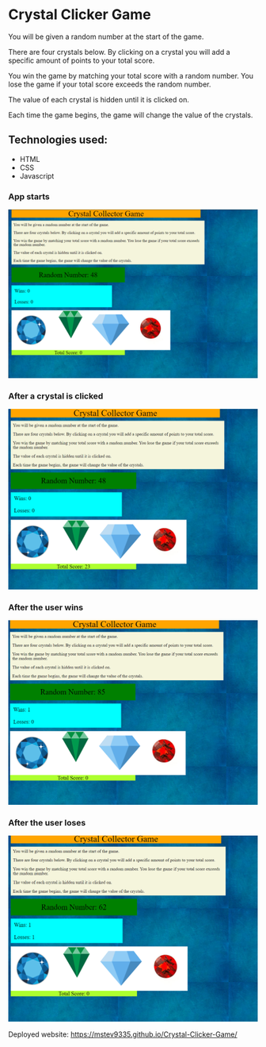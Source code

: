 # Crystal Clicker Game
You will be given a random number at the start of the game.  

There are four crystals below.  By clicking on a crystal you will add a specific amount of points to your total score.

You win the game by matching your total score with a random number.  You lose the game if your total score exceeds the random number.

The value of each crystal is hidden until it is clicked on.

Each time the game begins, the game will change the value of the crystals.

## Technologies used:
* HTML
* CSS
* Javascript

### App starts
![start](/assets/images/click1.png)

### After a crystal is clicked
![click](/assets/images/click2.png)

### After the user wins
![win](/assets/images/click3.png)

### After the user loses
![lose](/assets/images/click4.png)




Deployed website: https://mstev9335.github.io/Crystal-Clicker-Game/
